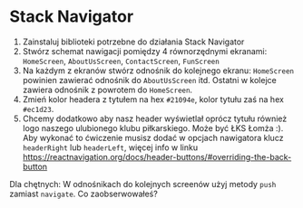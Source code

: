 # Stack Navigator

1. Zainstaluj biblioteki potrzebne do działania Stack Navigator
2. Stwórz schemat nawigacji pomiędzy 4 równorzędnymi ekranami: `HomeScreen`, `AboutUsScreen`, `ContactScreen`, `FunScreen`
3. Na każdym z ekranów stwórz odnośnik do kolejnego ekranu: `HomeScreen` powinien zawierać odnośnik do `AboutUsScreen` itd. Ostatni w kolejce zawiera odnośnik z powrotem do `HomeScreen`.
4. Zmień kolor headera z tytułem na hex `#21094e`, kolor tytułu zaś na hex `#ec1d23`.
5. Chcemy dodatkowo aby nasz header wyświetlał oprócz tytułu również logo naszego ulubionego klubu piłkarskiego. Może być ŁKS Łomża :). Aby wykonać to ćwiczenie musisz dodać w opcjach nawigatora klucz `headerRight` lub `headerLeft`, więcej info w linku https://reactnavigation.org/docs/header-buttons/#overriding-the-back-button


Dla chętnych: W odnośnikach do kolejnych screenów użyj metody `push` zamiast `navigate`. Co zaobserwowałeś?


